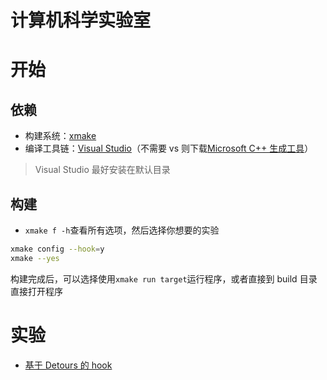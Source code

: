 # 计算机科学实验室

# 开始

## 依赖

- 构建系统：[xmake](https://xmake.io/#/zh-cn/guide/installation)
- 编译工具链：[Visual Studio](https://visualstudio.microsoft.com/)（不需要 vs 则下载[Microsoft C++ 生成工具](https://visualstudio.microsoft.com/visual-cpp-build-tools/)）

> Visual Studio 最好安装在默认目录

## 构建

- `xmake f -h`查看所有选项，然后选择你想要的实验

```sh
xmake config --hook=y
xmake --yes
```

构建完成后，可以选择使用`xmake run target`运行程序，或者直接到 build 目录直接打开程序

# 实验

- [基于 Detours 的 hook](src/hook/README.md)
